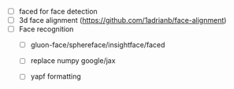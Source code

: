 - [ ] faced for face detection
- [ ] 3d face alignment (https://github.com/1adrianb/face-alignment)
- [ ] Face recognition
  - [ ] gluon-face/sphereface/insightface/faced
  - [ ] replace numpy google/jax
  - [ ] yapf formatting
  